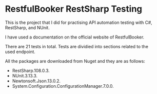 # RestfulBooker RestSharp Testing

This is the project that I did for practising API automation testing with C#, RestSharp, and NUnit. 

I have used a documentation on the official website of RestfulBooker. 

There are 21 tests in total. Tests are dividied into sections related to the used endpoint. 

All the packages are downloaded from Nuget and they are as follows:

  - RestSharp.108.0.3.
  - NUnit.3.13.3.
  - Newtonsoft.Json.13.0.2.
  - System.Configuration.ConfigurationManager.7.0.0.
